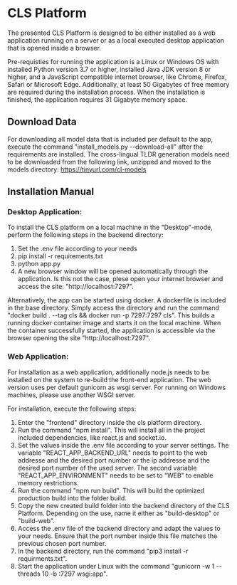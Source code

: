 # CLS Platform

The presented CLS Platform is designed to be either installed as a web application running on a server or as a local executed desktop application that is opened inside a browser.

Pre-requisties for running the application is a Linux or Windows OS with installed Python version 3.7 or higher, installed Java JDK version 8 or higher, and a JavaScript compatible internet browser, like Chrome, Firefox, Safari or Microsoft Edge. Additionally, at least 50 Gigabytes of free memory are required during the installation process. When the installation is finished, the application requires 31 Gigabyte memory space.

## Download Data

For downloading all model data that is included per default to the app, execute the command "install_models.py --download-all" after the requirements are installed. The cross-lingual TLDR generation models need to be downloaded from the following link, unzipped and moved to the models directory: https://tinyurl.com/cl-models

## Installation Manual

### Desktop Application:

To install the CLS platform on a local machine in the "Desktop"-mode, perform the following steps in the backend directory:

1. Set the .env file according to your needs
2. pip install -r requirements.txt
3. python app.py
4. A new browser window will be opened automatically through the application. Is this not the case, plese open your internet browser and access the site: "http://localhost:7297".

Alternatively, the app can be started using docker. A dockerfile is included in the base directory. Simply access the directory and run the command "docker build . --tag cls \&\& docker run -p 7297:7297 cls". This builds a running docker container image and starts it on the local machine. When the container successfully started, the application is accessible via the browser opening the site "http://localhost:7297".

### Web Application:

For installation as a web application, additionally node.js needs to be installed on the system to re-build the front-end application. The web version uses per default gunicorn as wsgi server. For running on Windows machines, please use another WSGI server.

For installation, execute the following steps:

1. Enter the "frontend" directory inside the cls platform directory.
2. Run the command "npm install". This will install all in the project included dependencies, like react.js and socket.io.
3. Set the values inside the .env file according to your server settings. The variable "REACT_APP_BACKEND_URL" needs to point to the web addresse and the desired port number or the ip addresse and the desired port number of the used server. The second variable "REACT_APP_ENVIRONMENT" needs to be set to "WEB" to enable memory restrictions.
4. Run the command "npm run build". This will build the optimized production build into the folder build.
5. Copy the new created build folder into the backend directory of the CLS Platform. Depending on the use, name it either as "build-desktop" or "build-web".
6. Access the .env file of the backend directory and adapt the values to your needs. Ensure that the port number inside this file matches the previous chosen port number.
7. In the backend directory, run the command "pip3 install -r requirments.txt".
8. Start the application under Linux with the command "gunicorn -w 1 --threads 10 -b :7297 wsgi:app".
